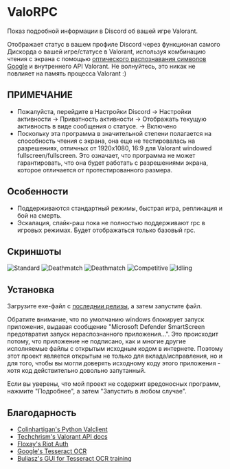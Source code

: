 
# ValoRPC

Показ подробной информации в Discord об вашей игре Valorant.

Отображает статус в вашем профиле Discord через функционал самого Дискорда о вашей игре/статусе в Valorant, используя комбинацию чтения с экрана с помощью [оптического распознавания символов Google](https://github.com/tesseract-ocr/tesseract) и внутреннего API Valorant. Не волнуйтесь, это никак не повлияет на память процесса Valorant :)

## ПРИМЕЧАНИЕ

- Пожалуйста, перейдите в Настройки Discord -> Настройки активности -> Приватность активности -> Отображать текущую активность в виде сообщения о статусе. -> Включено
- Поскольку эта программа в значительной степени полагается на способность чтения с экрана, она еще не тестировалась на разрешениях, отличных от 1920x1080, 16:9 для Valorant windowed fullscreen/fullscreen. Это означает, что программа не может гарантировать, что она будет работать с разрешениями экрана, которое отличается от протестированного размера.

## Особенности

- Поддерживаются стандартный режимы, быстрая игра, репликация и бой на смерть.
- Эскалация, спайк-раш  пока не полностью поддерживают rpc в игровых режимах. Будет отображаться только базовый rpc.

## Скриншоты

![Standard](https://i.imgur.com/xvllLWJ.png)
![Deathmatch](https://i.imgur.com/nOzcMHF.png)
![Deathmatch](https://i.imgur.com/3i1XQqh.png)
![Competitive](https://i.imgur.com/v6CKH5Z.png)
![Idling](https://i.imgur.com/TNmCBfK.png)

## Установка

Загрузите exe-файл с [последнии релизы](https://github.com/PenguinDevs/ValoRPC/releases/latest), а затем запустите файл.

Обратите внимание, что по умолчанию windows блокирует запуск приложения, выдавая сообщение "Microsoft Defender SmartScreen предотвратил запуск нераспознанного приложения...". Это происходит потому, что приложение не подписано, как и многие другие исполняемые файлы с открытым исходным кодом в интернете. Поэтому этот проект является открытым не только для вклада/исправления, но и для того, чтобы вы могли доверять исходному коду этого приложения - хотя код действительно довольно запутанный.

Если вы уверены, что мой проект не содержит вредоносных программ, нажмите "Подробнее", а затем "Запустить в любом случае".

## Благодарность

 - [Colinhartigan's Python Valclient](https://github.com/colinhartigan/valclient.py)
 - [Techchrism's Valorant API docs](https://github.com/techchrism/valorant-api-docs)
 - [Floxay's Riot Auth](https://github.com/floxay/python-riot-auth)
 - [Google's Tesseract OCR](https://github.com/tesseract-ocr/tesseract)
 - [Buliasz's GUI for Tesseract OCR training](https://github.com/buliasz/tesstrain-windows-gui)
